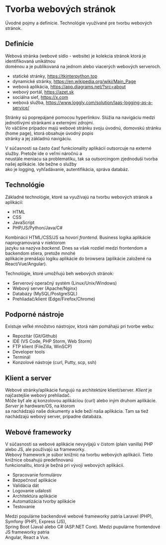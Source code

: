 # Tvorba webových stránok

Úvodné pojmy a definície. Technológie využívané pre tvorbu webových stránok. 

## Definície

Webová stránka (webové sídlo - website) je kolekcia stránok ktorá je identifikovaná unikátnou  
doménou a je publikovaná na jednom alebo viacerých webových serveroch.  

- statické stránky, https://tkinterpython.top
- dynamické stránky, https://en.wikipedia.org/wiki/Main_Page 
- webová aplikácia, https://app.diagrams.net/?src=about
- webový portál, https://azet.sk
- sociálna sieť, https://x.com
- webová služba, https://www.loggly.com/solution/laas-logging-as-a-service/

Stránky sú poprepájané pomocou hyperlinkov. Slúžia na navigáciu medzi jednotlivými stránkami a externými zdrojmi.  
Vo väčšine prípadov majú webové stránku svoju úvodnú, domovskú stránku (home page), ktorá obsahuje úvodný popis  
stránky a jej základnú navigáciu.  

V súčasnosti sa často časť funkcionality aplikácií outsorcuje na externé služby. Pretože ide o veľmi náročnú a  
neustále meniacu sa problematiku, tak sa outsorcingom zjednoduší tvorba našej aplikácie. Ide bežne o služby  
ako je logging, vyhľadávanie, autentifikácia, správa databáz.  


## Technológie

Základné technológie, ktoré sa využívajú na tvorbu webových stránok a aplikácií:

- HTML
- CSS
- JavaScript
- PHP/JS/Python/Java/C#

Kombinácii HTML/CSS/JS sa hovorí *frontend*. Business logika aplikácie naprogramovaná v niektorom  
jazyku sa nazýva *backend*. Dnes sa však rozdiel medzi frontendom a backendom stiera, pretože mnohé  
aplikácie prenášajú logiku aplikácie do browsera (aplikácie založené na React/Vue/Angular).  

Technológie, ktoré umožňujú beh webových stránok:

- Serverový operačný systém (Linux/Unix/Windows)
- Webový server (Apache/Nginx) 
- Databázy (MySQL/PostgreSQL) 
- Prehliadač/klient (Edge/Firefox/Chrome)

## Podporné nástroje

Existuje veľké množstvo nástrojov, ktorá nám pomáhajú pri tvorbe webu:  

- Repozitár (Git/Github)
- IDE (VS Code, PHP Storm, Web Storm)
- FTP klient (FileZilla, WinSCP)
- Developer tools
- Terminál
- Konzolové nástroje (curl, Putty, scp, ssh)
  
## Klient a server

Webové stránky/aplikácie fungujú na architektúre klient/server. *Klient* je najčastejšie webový prehliadač.  
Môže byť ale aj konzolovou aplikáciou (curl) alebo iným druhom aplikácie. *Server* je hardware/OS, na ktorom  
sa nachádzajú naše dokumenty a kde beží naša aplikácia. Tam sa tiež nachádzajú webový server, prípadne databáza.  

## Webové frameworky

V súčasnosti sa webové aplikácie nevyvíjajú v čistom (plain vanilla) PHP alebo JS, ale používajú sa frameworky.  
Webový framework je súbor knižníc na tvorbu webových aplikácií. Tieto knižnice obsahujú predefinovanú  
funkcionalitu, ktorá je bežná pri vývoji webových aplikácií.  

- Spracovanie formulárov
- Bezpečnosť aplikácie
- Validácia dát
- Logovanie udalostí
- Architektúra aplikácie
- Automatizácia tvorby aplikácie
- Testovanie

Medzi populárne backendové webové frameworky patria Laravel (PHP), Symfony (PHP), Express (JS),  
Spring Boot (Java) alebo C# (ASP.NET Core). Medzi pupulárne frontendové JS frameworky patria  
Angular, React a Vue.  



